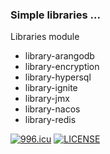 ### Simple libraries ...

Libraries module
 - library-arangodb
 - library-encryption
 - library-hypersql
 - library-ignite
 - library-jmx
 - library-nacos
 - library-redis

[![996.icu](https://img.shields.io/badge/link-996.icu-red.svg)](https://996.icu)
[![LICENSE](https://img.shields.io/badge/license-Anti%20996-blue.svg)](https://github.com/996icu/996.ICU/blob/master/LICENSE)


